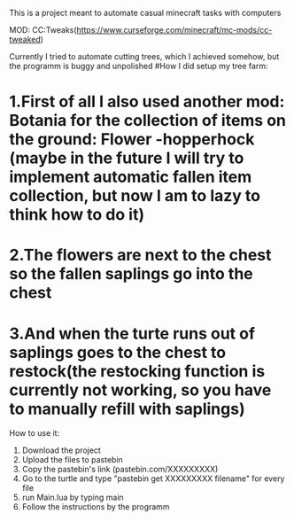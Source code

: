 This is a project meant to automate casual minecraft tasks with computers

MOD: CC:Tweaks(https://www.curseforge.com/minecraft/mc-mods/cc-tweaked)

Currently I tried to automate cutting trees, which I achieved somehow, but the programm is buggy and unpolished
#How I did setup my tree farm:
#	1.First of all I also used another mod: Botania for the collection of items on the ground: Flower -hopperhock (maybe in the future I will try to implement automatic fallen item collection, but now I am to lazy to think how to do it)
#	2.The flowers are next to the chest so the fallen saplings go into the chest
#	3.And when the turte runs out of saplings goes to the chest to restock(the restocking function is currently not working, so you have to manually refill with saplings)

How to use it:
1. Download the project
2. Upload the files to pastebin
3. Copy the pastebin's link (pastebin.com/XXXXXXXXX)
4. Go to the turtle and type "pastebin get XXXXXXXXX filename" for every file
5. run Main.lua by typing main
6. Follow the instructions by the programm
